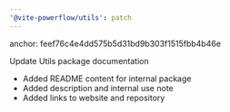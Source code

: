 ```yaml
---
'@vite-powerflow/utils': patch
---
```


anchor: feef76c4e4dd575b5d31bd9b303f1515fbb4b46e

Update Utils package documentation

- Added README content for internal package
- Added description and internal use note
- Added links to website and repository
